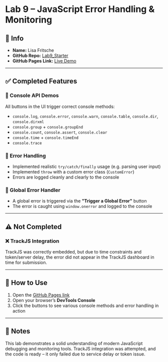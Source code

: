 # Lab 9 – JavaScript Error Handling & Monitoring

## 👤 Info
- **Name:** Lisa Fritsche   
- **GitHub Repo:** [Lab9_Starter](https://github.com/lisafritsche/Lab9_Starter)  
- **GitHub Pages Link:** [Live Demo](https://lisafritsche.github.io/Lab9_Starter/)

---

## ✅ Completed Features

### 🔹 Console API Demos
All buttons in the UI trigger correct console methods:
- `console.log`, `console.error`, `console.warn`, `console.table`, `console.dir`, `console.dirxml`
- `console.group` + `console.groupEnd`
- `console.count`, `console.assert`, `console.clear`
- `console.time` + `console.timeEnd`
- `console.trace`

### 🔹 Error Handling
- Implemented realistic `try/catch/finally` usage (e.g. parsing user input)
- Implemented `throw` with a custom error class (`CustomError`)
- Errors are logged cleanly and clearly to the console

### 🔹 Global Error Handler
- A global error is triggered via the **"Trigger a Global Error"** button
- The error is caught using `window.onerror` and logged to the console

---

## ⚠️ Not Completed

### ❌ TrackJS Integration
TrackJS was correctly embedded, but due to time constraints and token/server delay, the error did not appear in the TrackJS dashboard in time for submission.

---

## 🔧 How to Use

1. Open the [GitHub Pages link](https://lisafritsche.github.io/Lab9_Starter/)
2. Open your browser’s **DevTools Console**
3. Click the buttons to see various console methods and error handling in action

---

## 💬 Notes
This lab demonstrates a solid understanding of modern JavaScript debugging and monitoring tools. TrackJS integration was attempted, and the code is ready – it only failed due to service delay or token issue.
